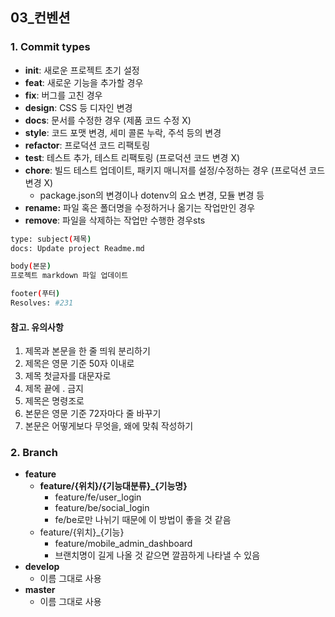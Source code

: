 ## 03_컨벤션

### 1. Commit types

- **init**: 새로운 프로젝트 초기 설정
- **feat**: 새로운 기능을 추가할 경우
- **fix**: 버그를 고친 경우
- **design**: CSS 등 디자인 변경
- **docs**: 문서를 수정한 경우 (제품 코드 수정 X)
- **style**: 코드 포맷 변경, 세미 콜론 누락, 주석 등의 변경
- **refactor**: 프로덕션 코드 리팩토링
- **test**: 테스트 추가, 테스트 리팩토링 (프로덕션 코드 변경 X)
- **chore**: 빌드 테스트 업데이트, 패키지 매니저를 설정/수정하는 경우 (프로덕션 코드 변경 X)
  - package.json의 변경이나 dotenv의 요소 변경, 모듈 변경 등
- **rename:** 파일 혹은 폴더명을 수정하거나 옮기는 작업만인 경우
- **remove**: 파일을 삭제하는 작업만 수행한 경우sts

```bash
type: subject(제목)
docs: Update project Readme.md

body(본문)
프로젝트 markdown 파일 업데이트

footer(푸터)
Resolves: #231
```



#### 참고. 유의사항

1. 제목과 본문을 한 줄 띄워 분리하기
2. 제목은 영문 기준 50자 이내로
3. 제목 첫글자를 대문자로
4. 제목 끝에 . 금지
5. 제목은 명령조로
6. 본문은 영문 기준 72자마다 줄 바꾸기
7. 본문은 어떻게보다 무엇을, 왜에 맞춰 작성하기




### 2. Branch

- **feature**
  - **feature/{위치}/{기능대분류}_{기능명}**
    - feature/fe/user_login
    - feature/be/social_login
    - fe/be로만 나뉘기 때문에 이 방법이 좋을 것 같음
  - feature/{위치}_{기능}
    - feature/mobile_admin_dashboard
    - 브랜치명이 길게 나올 것 같으면 깔끔하게 나타낼 수 있음
- **develop**
  - 이름 그대로 사용
- **master**
  - 이름 그대로 사용